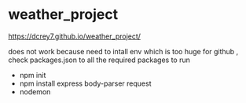# weather_project

https://dcrey7.github.io/weather_project/

does not work because need to intall env which is too huge for github , check packages.json to all the required packages to run

- npm init
- npm install express body-parser request 
- nodemon
